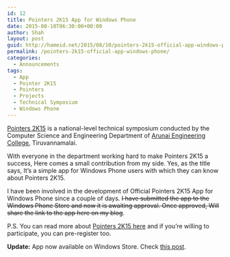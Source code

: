 ```yaml
---
id: 12
title: Pointers 2K15 App for Windows Phone
date: 2015-08-10T06:30:00+00:00
author: Shah
layout: post
guid: http://hameid.net/2015/08/10/pointers-2k15-official-app-windows-phone/
permalink: /pointers-2k15-official-app-windows-phone/
categories:
  - Announcements
tags:
  - App
  - Pointer 2K15
  - Pointers
  - Projects
  - Technical Symposium
  - Windows Phone
---
```

[Pointers 2K15](http://www.arunai.org/pointers) is a national-level technical symposium conducted by the Computer Science and Engineering Department of [Arunai Engineering College](http://www.arunai.org/), Tiruvannamalai.

With everyone in the department working hard to make Pointers 2K15 a success, Here comes a small contribution from my side. Yes, as the title says, It’s a simple app for Windows Phone users with which they can know about Pointers 2K15.

I have been involved in the development of Official Pointers 2K15 App for Windows Phone since a couple of days.  <del>I have submitted the app to the Windows Phone Store and now it is awaiting approval. Once approved, Will share the link to the app here on my blog</del>.

P.S. You can read more about [Pointers 2K15 here](http://www.arunai.org/pointers) and if you’re willing to participate, you can pre-register too.

**Update:** App now available on Windows Store. Check [this post](/pointers-2k15-windows-store).
